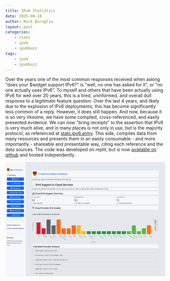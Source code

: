 ```yaml
---
title: IPv6 Statistics
date: 2025-08-18
author: Nick Buraglio
layout: post
categories:
    - stats
    - ipv6
    - ipv6buzz
tags:
    - ipv6
    - ipv6buzz
---
```


Over the years one of the most common responses received when asking "does your $widget support IPv6?" is "well, no one has asked for it", or "no one actually uses IPv6". To myself and others that have been actually using IPv6 for well over 20 years, this is a tired, uninformed, and overall dull response to a legitimate feature question. 
Over the last 4 years, and likely due to the explosion of IPv6 deployments, this has become significantly less common of a reply. 
However, it does still happen. And now, because it is so very irksome, we have some compiled, cross-referenced, and easily presented evidence. We can now "bring receipts" to the assertion that IPv6 is very much alive, and in many places is not only in use, but is the majority protocol, as referenced at [stats.ipv6.army](https://stats.ipv6.army). This side, compiles data from many resources and presents them in an easily consumable - and more importantly - shareable and presentable way, citing each reference and the data sources. 
The code was developed on replit, but is now [available on github](https://github.com/buraglio/ipv6stats) and hosted independently.

![Dashboard Preview](static/wp-content/uploads/2025/08/18/v6stats-clouddash.png)


